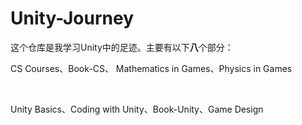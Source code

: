 # Unity-Journey

这个仓库是我学习Unity中的足迹。主要有以下**八**个部分：

CS Courses、Book-CS、 Mathematics in Games、Physics in Games

<br>

Unity Basics、Coding with Unity、Book-Unity、Game Design



